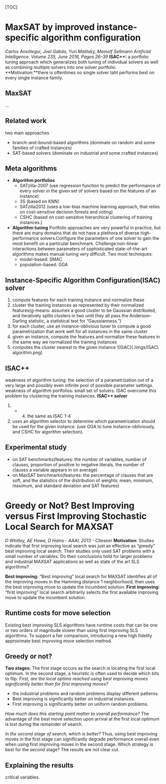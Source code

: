 
[TOC]
# MaxSAT by improved instance-specific algorithm configuration
*Carlos Ansótegui, Joel Gabàs, Yuri Malitsky, Meinolf Sellmann*
*Artificial Intelligence. Volume 235, June 2016, Pages 26–39*
**ISAC++:** a portfolio tuning approach which generalizes both tuning of individual solvers as well as combining multiple solvers into one solver portfolio.
**Motivation:**there is oftentimes no single solver taht performs best on every single instance family.
##  MaxSAT
...
## Related work
two main approaches
- branch-and-bound-based algorithms (dominate on random and some families of crafted instances)
- SAT-based solvers (dominate on industrial and some crafted instances)
## Meta algorithms
- **Algorithm portfolios**
    + SATzilla-2007 (use regression function to predict the performance of every solver in the given set of solvers based on the features of an instance)
    + 3S (based on KNN)
    + SATzilla2012 (uses a low-bias machine learning approach, that relies on cost-sensitive decision forests and voting)
    + CSHC (based on cost-sensitive hierarchical clustering of training instances.)
- **Algorithm tuning**
Portfolio approaches are very powerful in practice, but there are many domains that do not have a plethora of diverse high-performance solvers.Configure the parameters of one solver to gain the most benefit on a particular benchmark.
Challenge:non-linear interactions between parameters of sophisticated state-of-the-art algorithms makes manual tuning very difficult.
Two most techniques:
    + model-based: SMAC
    + population-based: GGA
## Instance-Specific Algorithm Configuration(ISAC) solver
1. compute features for each training instance and normalize these
2. cluster the training instances as represented by their normalized features(g-means: assumes a good cluster to be Gaussian distributed, and iteratively splits clusters in two until they all pass the Anderson–Darling statistic, a statistical test for “Gaussianness.”)
3. for each cluster, use an instance-oblivious tuner to compute a good parametrization that work well for all instances in the same cluster
4. given an instance, compute the features and normalize these features in the same way we normalized the training instances
5. computes the cluster nearest to the given instance
![ISAC](./imgs/ISAC\ algorithm.png)
## ISAC++ 
weakness of algorithm tuning: the selection of a parametrization out of a very large and possibly even infinite pool of possible parameter settings.
weakness of algorithm portfolios: small set of solvers.
ISAC overcome this problem by clustering the training instances.
**ISAC++ solver**
1. - 4. the same as ISAC 1-4
5. uses an algorithm selector to determine which parametrization should be used for the given instance. (use GGA to tune instance-obliviously, and CSHC for algorithm selection).
## Experimental study
- on SAT benchmarks(features: the number of variables, number of clauses, proportion of positive to negative literals, the number of clauses a variable appears in on average)
- on MaxSAT benchmarks(features: the percentage of clauses that are soft, and the statistics of the distribution of weights: mean, minimum, maximum, and standard deviation and SAT features)


# Greedy or Not? Best Improving versus First Improving Stochastic Local Search for MAXSAT
*D Whitley, AE Howe, D Hains - AAAI, 2013 - Citeseer*
**Motivation:** Studies indicate that first improving local search was just as effective as “greedy” best improving local search. Their studies only used SAT problems with a small number of variables. Do their conclusions hold for larger problems and industrial MAXSAT applications as well as state of the art SLS algorithms?

**Best improving:** “Best improving” local search for MAXSAT identifies all of the improving moves in the Hamming distance 1 neighborhood, then uses the best improving move to update the incumbent solution.
**First improving:** “first improving” local search arbitrarily selects the first available improving move to update the incumbent solution.

## Runtime costs for move selection
Existing best improving SLS algorithms have runtime costs that can be one or two orders of magnitude slower than using first improving SLS algorithms. To support a fair comparison, introducing a new high fidelity approximate best improving move selection method.

## Greedy or not?
**Two stages:** The first stage occurs as the search is locating the first local optimum. In the second stage, a heuristic is often used to decide which bits to flip.
*First, are the local optima reached using best improving moves significantly better than for first improving moves?*
+ the industrial problems and random problems display different patterns.
+ Best improving is significantly better on industrial instances.
+ First improving is significantly better on uniform random problems.

*How much does this starting point matter to voerall performance?*
The advantage of the best move selection upon arrival at the first local optimum is lost during the remainder of search.

*In the second stage of search, which is better?*
Thus, using best improving moves in the first stage can significantly degrade performance overall even when using first improving moves in the second stage. Which strategy is best for the second stage? The results are not clear cut. 

## Explaining the results
critical variables.